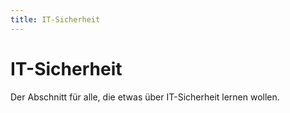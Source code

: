 ```yaml
---
title: IT-Sicherheit
---
```

# IT-Sicherheit

Der Abschnitt für alle, die etwas über IT-Sicherheit lernen wollen.